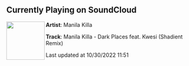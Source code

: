## Currently Playing on SoundCloud

[<img align="left" width="100" src="https://i1.sndcdn.com/artworks-fnQ2VyzM8ngzPbKQ-7lPVsw-t500x500.jpg">](https://soundcloud.com/manilakilla/manila-killa-dark-places-feat-kwesi-shadient-remix)

**Artist**: Manila Killa 

**Track**: Manila Killa - Dark Places feat. Kwesi (Shadient Remix)

Last updated at 10/30/2022 11:51
